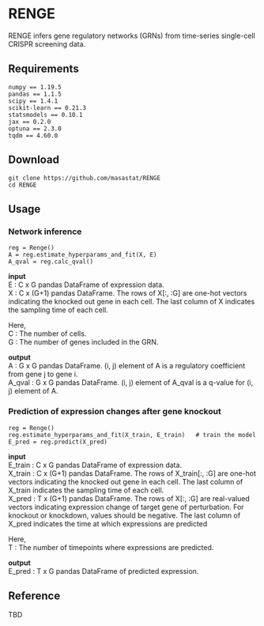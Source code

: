 # RENGE
RENGE infers gene regulatory networks (GRNs) from time-series single-cell CRISPR screening data.

## Requirements
```
numpy == 1.19.5  
pandas == 1.1.5  
scipy == 1.4.1  
scikit-learn == 0.21.3  
statsmodels == 0.10.1  
jax == 0.2.0  
optuna == 2.3.0  
tqdm == 4.60.0
```

## Download
```
git clone https://github.com/masastat/RENGE
cd RENGE
```

## Usage
### Network inference
```
reg = Renge()
A = reg.estimate_hyperparams_and_fit(X, E)
A_qval = reg.calc_qval()
```

**input**  
E : C x G pandas DataFrame of expression data.  
X : C x (G+1) pandas DataFrame. The rows of X[:, :G] are one-hot vectors indicating the knocked out gene in each cell. The last column of X indicates the sampling time of each cell.  

Here,  
C : The number of cells.  
G : The number of genes included in the GRN. 

**output**  
A : G x G pandas DataFrame. (i, j) element of A is a regulatory coefficient from gene j to gene i.   
A_qval : G x G pandas DataFrame. (i, j) element of A_qval is a q-value for (i, j) element of A.  

### Prediction of expression changes after gene knockout
```
reg = Renge()
reg.estimate_hyperparams_and_fit(X_train, E_train)   # train the model
E_pred = reg.predict(X_pred)
```
**input**  
E_train : C x G pandas DataFrame of expression data.  
X_train : C x (G+1) pandas DataFrame. The rows of X_train[:, :G] are one-hot vectors indicating the knocked out gene in each cell. The last column of X_train indicates the sampling time of each cell.    
X_pred : T x (G+1) pandas DataFrame. The rows of X[:, :G] are real-valued vectors indicating expression change of target gene of perturbation. For knockout or knockdown, values should be negative. The last column of X_pred indicates the time at which expressions are predicted 

Here,  
T : The number of timepoints where expressions are predicted.  

**output**  
E_pred : T x G pandas DataFrame of predicted expression.


## Reference
TBD

